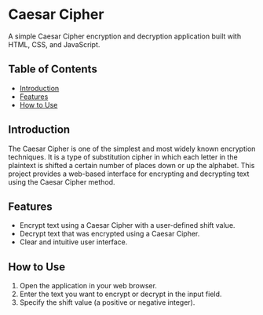 # Caesar Cipher

A simple Caesar Cipher encryption and decryption application built with HTML, CSS, and JavaScript.

## Table of Contents

- [Introduction](#introduction)
- [Features](#features)
- [How to Use](#how-to-use)


## Introduction

The Caesar Cipher is one of the simplest and most widely known encryption techniques. It is a type of substitution cipher in which each letter in the plaintext is shifted a certain number of places down or up the alphabet. This project provides a web-based interface for encrypting and decrypting text using the Caesar Cipher method.

## Features

- Encrypt text using a Caesar Cipher with a user-defined shift value.
- Decrypt text that was encrypted using a Caesar Cipher.
- Clear and intuitive user interface.

## How to Use

1. Open the application in your web browser.
2. Enter the text you want to encrypt or decrypt in the input field.
3. Specify the shift value (a positive or negative integer).
